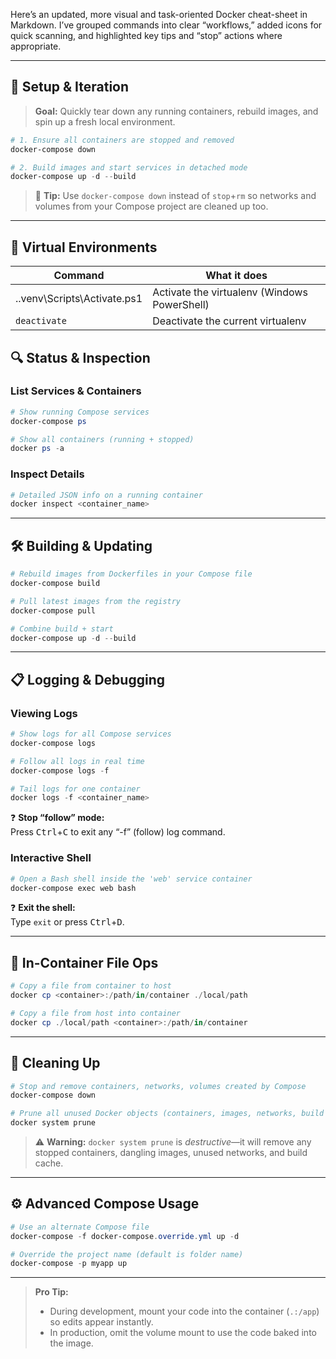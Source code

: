 Here’s an updated, more visual and task-oriented Docker cheat-sheet in Markdown. I’ve grouped commands into clear “workflows,” added icons for quick scanning, and highlighted key tips and “stop” actions where appropriate.

---

## 🚀 Setup & Iteration

> **Goal:** Quickly tear down any running containers, rebuild images, and spin up a fresh local environment.

```powershell
# 1. Ensure all containers are stopped and removed
docker-compose down

# 2. Build images and start services in detached mode
docker-compose up -d --build
```

> 🔑 **Tip:** Use `docker-compose down` instead of `stop`+`rm` so networks and volumes from your Compose project are cleaned up too.

---
## 🐍 Virtual Environments

| Command                                    | What it does                                |
|--------------------------------------------|---------------------------------------------|
| .\.venv\Scripts\Activate.ps1               | Activate the virtualenv (Windows PowerShell)|
| `deactivate`                               | Deactivate the current virtualenv           |



## 🔍 Status & Inspection

### List Services & Containers

```powershell
# Show running Compose services
docker-compose ps

# Show all containers (running + stopped)
docker ps -a
```

### Inspect Details

```powershell
# Detailed JSON info on a running container
docker inspect <container_name>
```

---

## 🛠️ Building & Updating

```powershell
# Rebuild images from Dockerfiles in your Compose file
docker-compose build

# Pull latest images from the registry
docker-compose pull

# Combine build + start
docker-compose up -d --build
```

---

## 📋 Logging & Debugging

### Viewing Logs

```powershell
# Show logs for all Compose services
docker-compose logs

# Follow all logs in real time
docker-compose logs -f

# Tail logs for one container
docker logs -f <container_name>
```

❓ **Stop “follow” mode:**  
Press <kbd>Ctrl</kbd>+<kbd>C</kbd> to exit any “-f” (follow) log command.

### Interactive Shell

```powershell
# Open a Bash shell inside the 'web' service container
docker-compose exec web bash
```

❓ **Exit the shell:**  
Type `exit` or press <kbd>Ctrl</kbd>+<kbd>D</kbd>.

---

## 📂 In-Container File Ops

```powershell
# Copy a file from container to host
docker cp <container>:/path/in/container ./local/path

# Copy a file from host into container
docker cp ./local/path <container>:/path/in/container
```

---

## 🧹 Cleaning Up

```powershell
# Stop and remove containers, networks, volumes created by Compose
docker-compose down

# Prune all unused Docker objects (containers, images, networks, build cache)
docker system prune
```

> ⚠️ **Warning:** `docker system prune` is *destructive*—it will remove any stopped containers, dangling images, unused networks, and build cache.

---

## ⚙️ Advanced Compose Usage

```powershell
# Use an alternate Compose file
docker-compose -f docker-compose.override.yml up -d

# Override the project name (default is folder name)
docker-compose -p myapp up
```

---

> **Pro Tip:**  
> - During development, mount your code into the container (`.:/app`) so edits appear instantly.  
> - In production, omit the volume mount to use the code baked into the image.